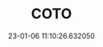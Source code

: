 ---
date: 23-01-06 11:10:26.632050
excerpt: COMUNE DI TORINO
header:
  teaser: https://via.placeholder.com/200x200.png
order: 15
sidebar:
- image: https://via.placeholder.com/350x250.png
  image_alt: logo
  text: TBC
  title: Role
title: COTO
---